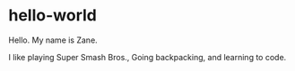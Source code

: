# hello-world
 
 Hello. My name is Zane.
 
 I like playing Super Smash Bros., Going backpacking, and learning to code.
